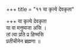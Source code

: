 +++
title = "११ या कृत्ये देवकृता"

+++
या कृत्ये देवकृता  
या वा मनुष्यजा असि ।  
तां त्वा प्रति प्र हिण्मसि  
प्रतीचीनेन ब्रह्मणा ॥